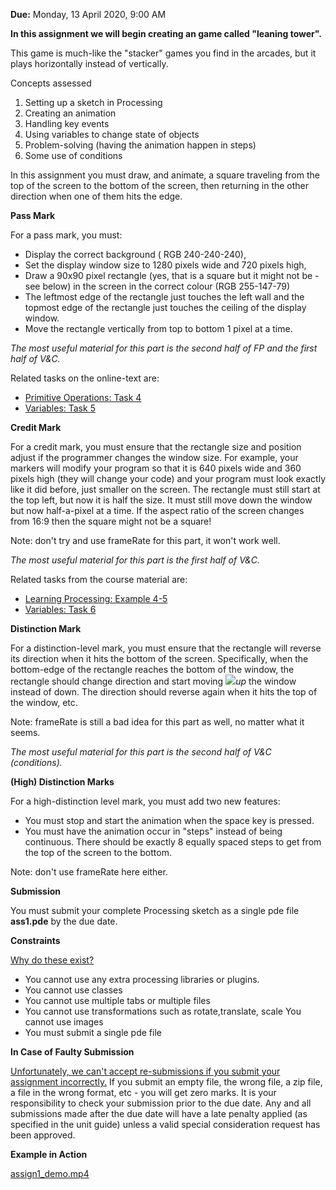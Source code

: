 **Due:** Monday, 13 April 2020, 9:00 AM

**In this assignment we will begin creating an game called "leaning tower".**

This game is much-like the "stacker" games you find in the arcades, but it plays horizontally instead of vertically. 

Concepts assessed

1. Setting up a sketch in Processing
2. Creating an animation
3. Handling key events
4. Using variables to change state of objects
5. Problem-solving (having the animation happen in steps)
6. Some use of conditions

In this assignment you must draw, and animate, a square traveling from the top of the screen to the bottom of the screen, then returning in the other direction when one of them hits the edge.

**Pass Mark**

For a pass mark, you must:

- Display the correct background ( RGB 240-240-240),
- Set the display window size to 1280 pixels wide and 720 pixels high,
- Draw a 90x90 pixel rectangle (yes, that is a square but it might not be - see below) in the screen in the correct colour (RGB 255-147-79)
- The leftmost edge of the rectangle just touches the left wall and the topmost edge of the rectangle just touches the ceiling of the display window.
- Move the rectangle vertically from top to bottom 1 pixel at a time.

*The most useful material for this part is the second half of FP and the first half of V&C.* 

Related tasks on the online-text are:

- <ins>Primitive Operations: Task 4</ins>
- <ins>Variables: Task 5</ins>
  
**Credit Mark**

For a credit mark, you must ensure that the rectangle size and position adjust if the programmer changes the window size. For example, your markers will modify your program so that it is 640 pixels wide and 360 pixels high (they will change your code) and your program must look exactly like it did before, just smaller on the screen. The rectangle must still start at the top left, but now it is half the size. It must still move down the window but now half-a-pixel at a time. If the aspect ratio of the screen changes from 16:9 then the square might not be a square!

Note: don't try and use frameRate for this part, it won't work well. 

*The most useful material for this part is the first half of V&C.* 

Related tasks from the course material are:

- <ins>Learning Processing: Example 4-5</ins>
- <ins>Variables: Task 6 </ins>

**Distinction Mark** 

For a distinction-level mark, you must ensure that the rectangle will reverse its direction when it hits the bottom of the screen. Specifically, when the bottom-edge of the rectangle reaches the bottom of the window, the rectangle should change direction and start moving ![](Aspose.Words.21490295-5680-410f-acdd-076a1f77f904.002.png)*up* the window instead of down. The direction should reverse again when it hits the top of the window, etc.

Note: frameRate is still a bad idea for this part as well, no matter what it seems. 

*The most useful material for this part is the second half of V&C (conditions).*

**(High) Distinction Marks**

For a high-distinction level mark, you must add two new features:

- You must stop and start the animation when the space key is pressed.
- You must have the animation occur in "steps" instead of being continuous. There should be exactly 8 equally spaced steps to get from the top of the screen to the bottom.

Note: don't use frameRate here either.

**Submission**

You must submit your complete Processing sketch as a single pde file **ass1.pde** by the due date.

**Constraints**

<ins>Why do these exist?</ins>

- You cannot use any extra processing libraries or plugins.
- You cannot use classes
- You cannot use multiple tabs or multiple files
- You cannot use transformations such as rotate,translate, scale You cannot use images
- You must submit a single pde file

**In Case of Faulty Submission**

<ins>Unfortunately, we can't accept re-submissions if you submit your assignment incorrectly.</ins> If you submit an empty file, the wrong file, a zip file, a file in the wrong format, etc - you will get zero marks. It is your responsibility to check your submission prior to the due date. Any and all submissions made after the due date will have a late penalty applied (as specified in the unit guide) unless a valid special consideration request has been approved.

**Example in Action**

<ins>assign1_demo.mp4</ins>
